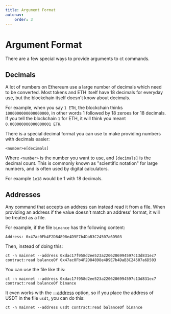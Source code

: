 ```yaml
---
title: Argument Format
autonav:
    order: 3
---
```


# Argument Format

There are a few special ways to provide arguments to ct commands.

## Decimals

A lot of numbers on Ethereum use a large number of decimals which need to be
converted. Most tokens and ETH itself have 18 decimals for everyday use, but
the blockchain itself doesn't know about decimals.

For example, when you say `1 ETH`, the blockchain thinks `1000000000000000000`,
in other words 1 followed by 18 zeroes for 18 decimals. If you tell the blockchain
`1` for ETH, it will think you meant `0.000000000000000001 ETH`.

There is a special decimal format you can use to make providing numbers with decimals
easier:

```
<number>e[decimals]
```

Where `<number>` is the number you want to use, and `[decimals]` is the decimal
count. This is commonly known as "scientific notation" for large numbers, and is
often used by digital calculators.

For example `1e18` would be 1 with 18 decimals.

## Addresses

Any command that accepts an address can instead read it from a file. When
providing an address if the value doesn't match an address' format, it will
be treated as a file.

For example, if the file `binance` has the following content:

`Address: 0x47ac0Fb4F2D84898e4D9E7b4DaB3C24507a6D503`

Then, instead of doing this:

```
ct -n mainnet --address 0xdac17f958d2ee523a2206206994597c13d831ec7 contract:read balanceOf 0x47ac0Fb4F2D84898e4D9E7b4DaB3C24507a6D503
```

You can use the file like this:

```
ct -n mainnet --address 0xdac17f958d2ee523a2206206994597c13d831ec7 contract:read balanceOf binance
```

It even works with the [--address](./flags.md#address) option, so if you place the address of USDT
in the file `usdt`, you can do this:

```
ct -n mainnet --address usdt contract:read balanceOf binance
```
